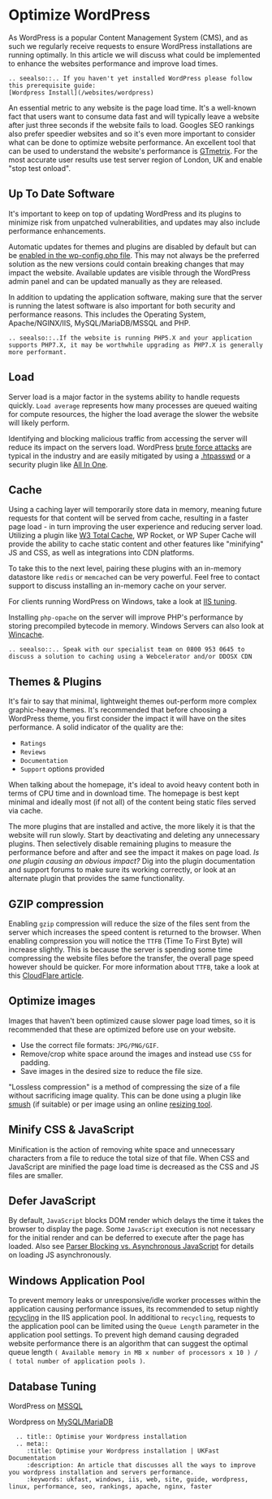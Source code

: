 # Optimize WordPress

As WordPress is a popular Content Management System (CMS), and as such we regularly receive requests to ensure WordPress installations are running optimally. In this article we will discuss what could be implemented to enhance the websites performance and improve load times.

```eval_rst
.. seealso::.. If you haven't yet installed WordPress please follow this prerequisite guide:
[Wordpress Install](/websites/wordpress)
```

An essential metric to any website is the page load time. It's a well-known fact that users want to consume data fast and will typically leave a website after just three seconds if the website fails to load. Googles SEO rankings also prefer speedier websites and so it's even more important to consider what can be done to optimize website performance.
An excellent tool that can be used to understand the website's performance is [GTmetrix](https://gtmetrix.com/). For the most accurate user results use test server region of London, UK and enable "stop test onload".

## Up To Date Software
It's important to keep on top of updating WordPress and its plugins to minimize risk from unpatched vulnerabilities, and updates may also include performance enhancements.

Automatic updates for themes and plugins are disabled by default but can be [enabled in the wp-config.php file](https://wordpress.org/support/article/configuring-automatic-background-updates/). This may not always be the preferred solution as the new versions could contain breaking changes that may impact the website. Available updates are visible through the WordPress admin panel and can be updated manually as they are released. 

In addition to updating the application software, making sure that the server is running the latest software is also important for both security and performance reasons. This includes the Operating System, Apache/NGINX/IIS, MySQL/MariaDB/MSSQL and PHP. 

```eval_rst
.. seealso::..If the website is running PHP5.X and your application supports PHP7.X, it may be worthwhile upgrading as PHP7.X is generally more performant.
```

## Load
Server load is a major factor in the systems ability to handle requests quickly. `Load average` represents how many processes are queued waiting for compute resources, the higher the load average the slower the website will likely perform. 

Identifying and blocking malicious traffic from accessing the server will reduce its impact on the servers load. WordPress [brute force attacks](https://wordpress.org/support/article/brute-force-attacks/) are typical in the industry and are easily mitigated by using a [.htpasswd](https://wordpress.org/support/article/brute-force-attacks/#password-protect-wp-login-php) or a security plugin like [All In One](https://wordpress.org/plugins/all-in-one-wp-security-and-firewall/).

## Cache
Using a caching layer will temporarily store data in memory, meaning future requests for that content will be served from cache, resulting in a faster page load - in turn improving the user experience and reducing server load. Utilizing a plugin like [W3 Total Cache](https://en-gb.wordpress.org/plugins/w3-total-cache/), WP Rocket, or WP Super Cache will provide the ability to cache static content and other features like "minifying" JS and CSS, as well as integrations into CDN platforms.

To take this to the next level, pairing these plugins with an in-memory datastore like `redis` or `memcached` can be very powerful. Feel free to contact support to discuss installing an in-memory cache on your server.

For clients running WordPress on Windows, take a look at [IIS tuning](https://docs.ukfast.co.uk/operatingsystems/windows/iis/tuning.html).

Installing `php-opache` on the server will improve PHP's performance by storing precompiled bytecode in memory. Windows Servers can also look at [Wincache](https://www.php.net/wincache).

```eval_rst
.. seealso::.. Speak with our specialist team on 0800 953 0645 to discuss a solution to caching using a Webcelerator and/or DDOSX CDN
```

## Themes & Plugins
It's fair to say that minimal, lightweight themes out-perform more complex graphic-heavy themes. It's recommended that before choosing a WordPress theme, you first consider the impact it will have on the sites performance. A solid indicator of the quality are the:
* `Ratings`
* `Reviews`
* `Documentation` 
* `Support` options provided

When talking about the homepage, it's ideal to avoid heavy content both in terms of CPU time and in download time. The homepage is best kept minimal and ideally most (if not all) of the content being static files served via cache.

The more plugins that are installed and active, the more likely it is that the website will run slowly. Start by deactivating and deleting any unnecessary plugins. Then selectively disable remaining plugins to measure the performance before and after and see the impact it makes on page load. *Is one plugin causing an obvious impact?* Dig into the plugin documentation and support forums to make sure its working correctly, or look at an alternate plugin that provides the same functionality.

## GZIP compression
Enabling `gzip` compression will reduce the size of the files sent from the server which increases the speed content is returned to the browser. When enabling compression you will notice the `TTFB` (Time To First Byte) will increase slightly. This is because the server is spending some time compressing the website files before the transfer, the overall page speed however should be quicker. For more information about `TTFB`, take a look at this [CloudFlare article](https://blog.cloudflare.com/ttfb-time-to-first-byte-considered-meaningles/).

## Optimize images
Images that haven't been optimized cause slower page load times, so it is recommended that these are optimized before use on your website.

- Use the correct file formats: `JPG/PNG/GIF`.
- Remove/crop white space around the images and instead use `CSS` for padding.
- Save images in the desired size to reduce the file size. 

"Lossless compression" is a method of compressing the size of a file without sacrificing image quality. This can be done using a plugin like [smush](https://en-gb.wordpress.org/plugins/wp-smushit/) (if suitable) or per image using an online [resizing tool](https://tinypng.com/). 

## Minify CSS & JavaScript
Minification is the action of removing white space and unnecessary characters from a file to reduce the total size of that file. When CSS and JavaScript are minified the page load time is decreased as the CSS and JS files are smaller.

## Defer JavaScript
By default, `JavaScript` blocks DOM render which delays the time it takes the browser to display the page. Some `JavaScript` execution is not necessary for the initial render and can be deferred to execute after the page has loaded. Also see [Parser Blocking vs. Asynchronous JavaScript](https://developers.google.com/web/fundamentals/performance/critical-rendering-path/adding-interactivity-with-javascript#parser_blocking_versus_asynchronous_javascript) for details on loading JS asynchronously.

## Windows Application Pool 

To prevent memory leaks or unresponsive/idle worker processes within the application causing performance issues, its recommended to setup nightly [recycling](https://docs.microsoft.com/en-us/iis/configuration/system.applicationhost/applicationpools/add/recycling/) in the IIS application pool. In additional to `recycling`, requests to the application pool can be limited using the `Queue Length` parameter in the application pool settings. To prevent high demand causing degraded website performance there is an algorithm that can suggest the optimal queue length  `( Available memory in MB x number of processors x 10 ) / ( total number of application pools )`. 

## Database Tuning

WordPress on [MSSQL](https://docs.ukfast.co.uk/operatingsystems/windows/mssql/performancedashboard.html) 

Wordpress on [MySQL/MariaDB](https://docs.ukfast.co.uk/operatingsystems/linux/mysql/troubleshooting.html)

```eval_rst
  .. title:: Optimise your Wordpress installation
  .. meta::
     :title: Optimise your Wordpress installation | UKFast Documentation
     :description: An article that discusses all the ways to improve you wordpress installation and servers performance.
     :keywords: ukfast, windows, iis, web, site, guide, wordpress, linux, performance, seo, rankings, apache, nginx, faster
